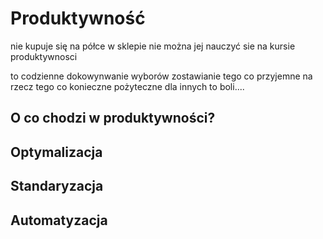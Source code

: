 # Produktywność

nie kupuje się na półce w sklepie
nie można jej nauczyć sie na kursie produktywnosci

to codzienne dokowynwanie wyborów
zostawianie tego co przyjemne na rzecz tego co konieczne
pożyteczne dla innych
to boli....


## O co chodzi w produktywności?


## Optymalizacja


## Standaryzacja



## Automatyzacja
